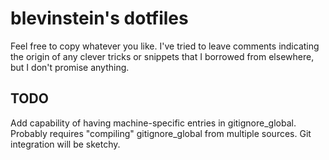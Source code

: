 blevinstein's dotfiles
======================

Feel free to copy whatever you like. I've tried to leave comments indicating the
origin of any clever tricks or snippets that I borrowed from elsewhere, but I
don't promise anything.

TODO
----

Add capability of having machine-specific entries in gitignore_global. Probably
requires "compiling" gitignore_global from multiple sources. Git integration
will be sketchy.
